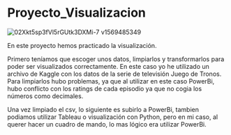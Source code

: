 # Proyecto_Visualizacion

![02Xkt5sp3fVl5rGUtk3DXMi-7 v1569485349](https://github.com/chiinwy/Proyecto_Visualizacion/assets/137778612/794c5bce-dd8c-46e0-9205-a269ba6bedec)

En este proyecto hemos practicado la visualización.

Primero teníamos que escoger unos datos, limpiarlos y transformarlos para poder ser visualizados correctamente. En este caso yo he utilizado un archivo de Kaggle con los datos de la serie de televisión Juego de Tronos. Para limpiarlos hubo problemas, ya que al utilizar en este caso PowerBi, hubo conflicto con los ratings de cada episodio ya que no cogia los números como decimales.

Una vez limpiado el csv, lo siguiente es subirlo a PowerBi, tambien podiamos utilizar Tableau o visualización con Python, pero en mi caso, al querer hacer un cuadro de mando, lo mas lógico era utilizar PowerBi.

